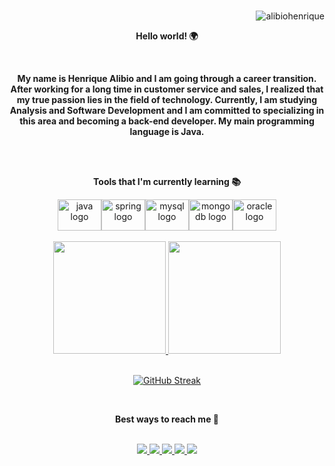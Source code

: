 <div align="center">
  <br>
  <p align="right"><img src="https://komarev.com/ghpvc/?username=alibiohenrique&label=Profile%20views&color=0e75b6&style=flat" alt="alibiohenrique" /></p>
  <p align="center"><b>Hello world! 🌍</b></p>
  <br>
  <p align="center"><b>My name is Henrique Alibio and I am going through a career transition. After working for a long time in customer service and sales, I realized that my true passion lies in the field of technology. Currently, I am studying Analysis and Software Development and I am committed to specializing in this area and becoming a back-end developer. My main programming language is Java.</b></p>
  <br>
  <br>
 <p align="center"><b>Tools that I'm currently learning 📚</b></p>
<div style="display: flex; justify-content: center;"><br>
  <img src="https://cdn.jsdelivr.net/gh/devicons/devicon/icons/java/java-original.svg" height="50" width="70" alt="java logo">
  <img src="https://cdn.jsdelivr.net/gh/devicons/devicon/icons/spring/spring-original.svg" height="50" width="70" alt="spring logo">
  <img src="https://cdn.jsdelivr.net/gh/devicons/devicon/icons/mysql/mysql-original.svg" height="50" width="70" alt="mysql logo">
  <img src="https://cdn.jsdelivr.net/gh/devicons/devicon/icons/mongodb/mongodb-original.svg" height="50" width="70" alt="mongodb logo">
  <img src="https://cdn.jsdelivr.net/gh/devicons/devicon/icons/oracle/oracle-original.svg" height="50" width="70" alt="oracle logo">
 
</div><br>
<div style="display: flex; justify-content: center;">
  <a href="https://github.com/alibiohenrique">
    <img height="180em" src="https://github-readme-stats.vercel.app/api?username=alibiohenrique&show_icons=true&theme=tokyonight&include_all_commits=true&count_private=true">
    <img height="180em" src="https://github-readme-stats.vercel.app/api/top-langs/?username=alibiohenrique&layout=compact&langs_count=7&theme=tokyonight">
  </a>
</div><br>
<p align="center">
  <a href="https://git.io/streak-stats">
    <img src="https://github-readme-streak-stats.herokuapp.com?user=alibiohenrique&theme=tokyonight" alt="GitHub Streak" />
  </a>
</p><br>
  <p align="center"><b>Best ways to reach me 📩</b></p>
  <div style="display: inline-block"><br>
   <a href="https://www.linkedin.com/in/alibiohenrique/?locale=en_US" target="_blank">
      <img src="https://img.shields.io/badge/-LinkedIn-%230077B5?style=for-the-badge&logo=linkedin&logoColor=white" target="_blank">
    </a> 
     <a href="mailto:alibio.henrique@gmail.com">
      <img src="https://img.shields.io/badge/-Gmail-%23333?style=for-the-badge&logo=gmail&logoColor=white" target="_blank">
    </a>
    <a href="https://instagram.com/alibiohenrique" target="_blank">
      <img src="https://img.shields.io/badge/-Instagram-%23E4405F?style=for-the-badge&logo=instagram&logoColor=white" target="_blank">
    </a>
     <a href="https://www.youtube.com/@AlibioTv" target="_blank">
      <img src="https://img.shields.io/badge/YouTube-FF0000?style=for-the-badge&logo=youtube&logoColor=white" target="_blank">
    </a>
    <a href="https://discord.gg/300622215190151168" target="_blank">
      <img src="https://img.shields.io/badge/Discord-7289DA?style=for-the-badge&logo=discord&logoColor=white" target="_blank">
    </a> 
  </div>
